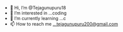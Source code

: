 - 👋 Hi, I’m @Tejagunupuru18
- 👀 I’m interested in ...coding
- 🌱 I’m currently learning ...c
- 📫 How to reach me ...tejagunupuru200@gmail.com

<!---
Tejagunupuru18/Tejagunupuru18 is a ✨ special ✨ repository because its `README.md` (this file) appears on your GitHub profile.
You can click the Preview link to take a look at your changes.
--->
